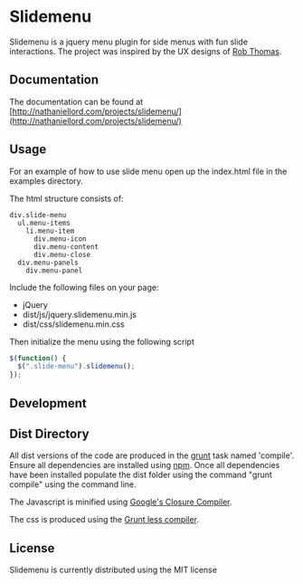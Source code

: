 # Slidemenu

Slidemenu is a jquery menu plugin for side menus with fun slide interactions. The project was inspired by the UX designs of [Rob Thomas](http://robbiethomas.me/).


## Documentation

The documentation can be found at [http://nathaniellord.com/projects/slidemenu/](http://nathaniellord.com/projects/slidemenu/)


## Usage

For an example of how to use slide menu open up the index.html file in the examples directory.


The html structure consists of:


```
div.slide-menu
  ul.menu-items
    li.menu-item
	  div.menu-icon
	  div.menu-content
	  div.menu-close
  div.menu-panels
    div.menu-panel
```


Include the following files on your page:

 * jQuery
 * dist/js/jquery.slidemenu.min.js
 * dist/css/slidemenu.min.css


Then initialize the menu using the following script

```js
$(function() {
  $(".slide-menu").slidemenu();
});
```


## Development



## Dist Directory

All dist versions of the code are produced in the [grunt](gruntjs.com) task named 'compile'. Ensure all dependencies are installed using [npm](https://npmjs.org/). Once all dependencies have been installed populate the dist folder using the command "grunt compile" using the command line.


The Javascript is minified using [Google's Closure Compiler](https://developers.google.com/closure/compiler/).


The css is produced using the [Grunt less compiler](https://github.com/gruntjs/grunt-contrib-less).


## License

Slidemenu is currently distributed using the MIT license